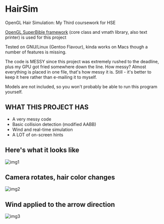 # HairSim
OpenGL Hair Simulation: My Third coursework for HSE

[OpenGL SuperBible framework](https://github.com/openglsuperbible/sb7code) (core class and vmath library, also text printer) is used for this project

Tested on GNU/Linux (Gentoo Flavour), kinda works on Macs though a number of features is missing.

The code is MESSY since this project was extremely rushed to the deadline, plus my GPU got fried somewhere down the line. How messy? Almost everything is placed in one file, that's how messy it is. Still - it's better to keep it here rather than e-mailing it to myself.

Models are not included, so you won't probably be able to run this program yourself.

## WHAT THIS PROJECT HAS
* A very messy code
* Basic collision detection (modified AABB)
* Wind and real-time simulation
* A LOT of on-screen hints

## Here's what it looks like
![img1](http://i.imgur.com/jXSYX9K.png)

## Camera rotates, hair color changes
![img2](http://i.imgur.com/fJEOwyB.png)

## Wind applied to the arrow direction
![img3](http://i.imgur.com/m0H8Lfx.png)
